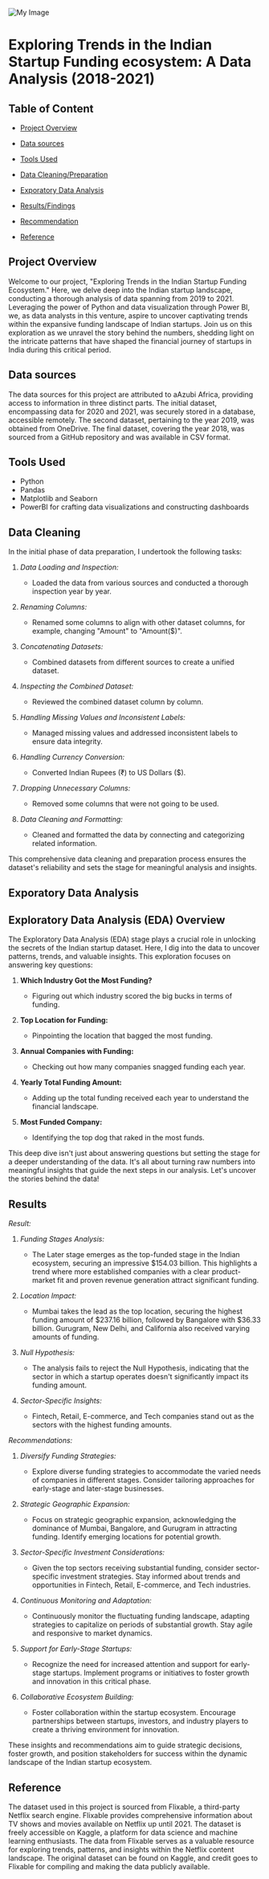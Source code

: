 ![My Image](https://www.mercy.edu/sites/default/files/2020-07/iStock-1150199386.jpg)

# Exploring Trends in the Indian  Startup Funding ecosystem: A Data Analysis (2018-2021)

## Table of Content 
- [Project Overview](#project-overview)
- [Data sources](#data-sources)
- [Tools Used](#tools-used)
- [Data Cleaning/Preparation](#data-cleaning)

- [Exporatory Data Analysis](#exporatory-data-analysis)
- [Results/Findings](#results)
- [Recommendation](#recommendation)
- [Reference](#reference)
  
   


## Project Overview
Welcome to our project, "Exploring Trends in the Indian Startup Funding Ecosystem." Here, we delve deep into the Indian startup landscape, conducting a thorough analysis of data spanning from 2019 to 2021. Leveraging the power of Python and data visualization through Power BI, we, as data analysts in this venture, aspire to uncover captivating trends within the expansive funding landscape of Indian startups. Join us on this exploration as we unravel the story behind the numbers, shedding light on the intricate patterns that have shaped the financial journey of startups in India during this critical period. 
## Data sources 
The data sources for this project are attributed to aAzubi Africa, providing access to information in three distinct parts. The initial dataset, encompassing data for 2020 and 2021, was securely stored in a database, accessible remotely. The second dataset, pertaining to the year 2019, was obtained from OneDrive. The final dataset, covering the year 2018, was sourced from a GitHub repository and was available in CSV format.

## Tools Used
- Python 
- Pandas   
- Matplotlib and Seaborn
- PowerBI for crafting data visualizations and constructing dashboards


## Data Cleaning


In the initial phase of data preparation, I undertook the following tasks:

1. *Data Loading and Inspection:*
   - Loaded the data from various sources and conducted a thorough inspection year by year.

2. *Renaming Columns:*
   - Renamed some columns to align with other dataset columns, for example, changing "Amount" to "Amount($)".

3. *Concatenating Datasets:*
   - Combined datasets from different sources to create a unified dataset.

4. *Inspecting the Combined Dataset:*
   - Reviewed the combined dataset column by column.

5. *Handling Missing Values and Inconsistent Labels:*
   - Managed missing values and addressed inconsistent labels to ensure data integrity.

6. *Handling Currency Conversion:*
   - Converted Indian Rupees (₹) to US Dollars ($).

7. *Dropping Unnecessary Columns:*
   - Removed some columns that were not going to be used.

8. *Data Cleaning and Formatting:*
   - Cleaned and formatted the data by connecting and categorizing related information.

This comprehensive data cleaning and preparation process ensures the dataset's reliability and sets the stage for meaningful analysis and insights.

## Exporatory Data Analysis

## Exploratory Data Analysis (EDA) Overview

The Exploratory Data Analysis (EDA) stage plays a crucial role in unlocking the secrets of the Indian startup dataset. Here, I dig into the data to uncover patterns, trends, and valuable insights. This exploration focuses on answering key questions:

1. **Which Industry Got the Most Funding?**
   - Figuring out which industry scored the big bucks in terms of funding.

2. **Top Location for Funding:**
   - Pinpointing the location that bagged the most funding.

3. **Annual Companies with Funding:**
   - Checking out how many companies snagged funding each year.

4. **Yearly Total Funding Amount:**
   - Adding up the total funding received each year to understand the financial landscape.

5. **Most Funded Company:**
   - Identifying the top dog that raked in the most funds.

This deep dive isn't just about answering questions but setting the stage for a deeper understanding of the data. It's all about turning raw numbers into meaningful insights that guide the next steps in our analysis. Let's uncover the stories behind the data!
## Results 

*Result:*
1. *Funding Stages Analysis:*
   - The Later stage emerges as the top-funded stage in the Indian ecosystem, securing an impressive $154.03 billion. This highlights a trend where more established companies with a clear product-market fit and proven revenue generation attract significant funding.

2. *Location Impact:*
   - Mumbai takes the lead as the top location, securing the highest funding amount of $237.16 billion, followed by Bangalore with $36.33 billion. Gurugram, New Delhi, and California also received varying amounts of funding.

3. *Null Hypothesis:*
   - The analysis fails to reject the Null Hypothesis, indicating that the sector in which a startup operates doesn't significantly impact its funding amount.

4. *Sector-Specific Insights:*
   - Fintech, Retail, E-commerce, and Tech companies stand out as the sectors with the highest funding amounts.

*Recommendations:*
1. *Diversify Funding Strategies:*
   - Explore diverse funding strategies to accommodate the varied needs of companies in different stages. Consider tailoring approaches for early-stage and later-stage businesses.

2. *Strategic Geographic Expansion:*
   - Focus on strategic geographic expansion, acknowledging the dominance of Mumbai, Bangalore, and Gurugram in attracting funding. Identify emerging locations for potential growth.

3. *Sector-Specific Investment Considerations:*
   - Given the top sectors receiving substantial funding, consider sector-specific investment strategies. Stay informed about trends and opportunities in Fintech, Retail, E-commerce, and Tech industries.

4. *Continuous Monitoring and Adaptation:*
   - Continuously monitor the fluctuating funding landscape, adapting strategies to capitalize on periods of substantial growth. Stay agile and responsive to market dynamics.

5. *Support for Early-Stage Startups:*
   - Recognize the need for increased attention and support for early-stage startups. Implement programs or initiatives to foster growth and innovation in this critical phase.

6. *Collaborative Ecosystem Building:*
   - Foster collaboration within the startup ecosystem. Encourage partnerships between startups, investors, and industry players to create a thriving environment for innovation.

These insights and recommendations aim to guide strategic decisions, foster growth, and position stakeholders for success within the dynamic landscape of the Indian startup ecosystem.

## Reference

The dataset used in this project is sourced from Flixable, a third-party Netflix search engine. Flixable provides comprehensive information about TV shows and movies available on Netflix up until 2021. The dataset is freely accessible on Kaggle, a platform for data science and machine learning enthusiasts. The data from Flixable serves as a valuable resource for exploring trends, patterns, and insights within the Netflix content landscape. The original dataset can be found on Kaggle, and credit goes to Flixable for compiling and making the data publicly available.







  
